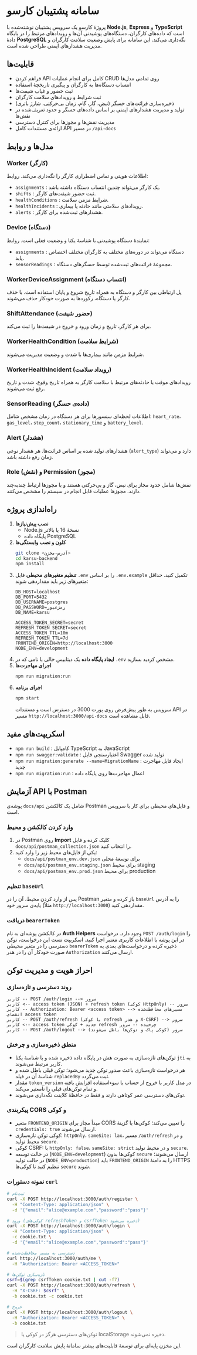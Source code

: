 # سامانه پشتیبان کارسو

پروژهٔ کارسو یک سرویس پشتیبان نوشته‌شده با **Node.js**, **Express** و **TypeScript** است که داده‌های کارگران، دستگاه‌های پوشیدنی آن‌ها و رویدادهای مرتبط را در پایگاه دادهٔ **PostgreSQL** نگه‌داری می‌کند. این سامانه برای پایش وضعیت سلامت کارگران و مدیریت هشدارهای ایمنی طراحی شده است.

## قابلیت‌ها
- فراهم کردن API کامل برای انجام عملیات CRUD روی تمامی مدل‌ها
- انتساب دستگاه‌ها به کارگران و پیگیری تاریخچهٔ استفاده
- ثبت حضور و غیاب شیفت‌ها
- ثبت شرایط و رویدادهای سلامت کارگران
- ذخیره‌سازی قرائت‌های حسگر (نبض، گاز، گام، زمان بی‌حرکتی، شارژ باتری)
- تولید و مدیریت هشدارهای ایمنی بر اساس داده‌های حسگر و حدود تعریف‌شده در نقش‌ها
- مدیریت نقش‌ها و مجوزها برای کنترل دسترسی
- ارائه‌ی مستندات کامل API در مسیر `/api-docs`

## مدل‌ها و روابط
### Worker (کارگر)
اطلاعات هویتی و تماس اضطراری کارگر را نگه‌داری می‌کند.
روابط:
- `assignments` : یک کارگر می‌تواند چندین انتساب دستگاه داشته باشد.
- `shifts` : ثبت حضور شیفت‌های کارگر.
- `healthConditions` : شرایط مزمن سلامت.
- `healthIncidents` : رویدادهای سلامتی مانند حادثه یا بیماری.
- `alerts` : هشدارهای ثبت‌شده برای کارگر.

### Device (دستگاه)
نمایندهٔ دستگاه پوشیدنی با شناسهٔ یکتا و وضعیت فعلی است.
روابط:
- `assignments` : دستگاه می‌تواند در دوره‌های مختلف به کارگران مختلف اختصاص یابد.
- `sensorReadings` : مجموعهٔ قرائت‌های ثبت‌شده توسط حسگرهای دستگاه.

### WorkerDeviceAssignment (انتساب دستگاه)
پل ارتباطی بین کارگر و دستگاه به همراه تاریخ شروع و پایان استفاده است. با حذف کارگر یا دستگاه، رکوردها به صورت خودکار حذف می‌شوند.

### ShiftAttendance (حضور شیفت)
برای هر کارگر، تاریخ و زمان ورود و خروج در شیفت‌ها را ثبت می‌کند.

### WorkerHealthCondition (شرایط سلامت)
شرایط مزمن مانند بیماری‌ها با شدت و وضعیت مدیریت می‌شوند.

### WorkerHealthIncident (رویداد سلامت)
رویدادهای موقت یا حادثه‌های مرتبط با سلامت کارگر به همراه تاریخ وقوع، شدت و تاریخ رفع ثبت می‌شوند.

### SensorReading (داده‌ی حسگر)
اطلاعات لحظه‌ای سنسورها برای هر دستگاه در زمان مشخص شامل: `heart_rate`، `gas_level`، `step_count`، `stationary_time` و `battery_level`.

### Alert (هشدار)
هشدارهای تولید شده بر اساس قرائت‌ها. هر هشدار نوعی (`alert_type`) دارد و می‌تواند زمان رفع داشته باشد.

### Role (نقش) و Permission (مجوز)
نقش‌ها شامل حدود مجاز برای نبض، گاز و بی‌حرکتی هستند و با مجوزها ارتباط چندبه‌چند دارند. مجوزها عملیات قابل انجام در سیستم را مشخص می‌کنند.

## راه‌اندازی پروژه
1. **نصب پیش‌نیازها**
   - Node.js نسخهٔ 16 یا بالاتر
   - پایگاه داده PostgreSQL
2. **کلون و نصب وابستگی‌ها**
   ```bash
   git clone <آدرس-مخزن>
   cd karsu-backend
   npm install
   ```
3. **تنظیم متغیرهای محیطی**
   فایل `.env` را بر اساس `.env.example` تکمیل کنید. حداقل متغیرهای زیر باید مقداردهی شوند:
   ```env
   DB_HOST=localhost
   DB_PORT=5432
   DB_USERNAME=postgres
   DB_PASSWORD=رمزعبور
   DB_NAME=karsu

   ACCESS_TOKEN_SECRET=secret
   REFRESH_TOKEN_SECRET=secret
   ACCESS_TOKEN_TTL=10m
   REFRESH_TOKEN_TTL=7d
   FRONTEND_ORIGIN=http://localhost:3000
   NODE_ENV=development
   ```
4. **ایجاد پایگاه داده**
   یک دیتابیس خالی با نامی که در `.env` مشخص کردید بسازید.
5. **اجرای مهاجرت‌ها**
   ```bash
   npm run migration:run
   ```
6. **اجرای برنامه**
   ```bash
   npm start
   ```
   سرویس به طور پیش‌فرض روی پورت 3000 در دسترس است و مستندات API در مسیر `http://localhost:3000/api-docs` قابل مشاهده است.

## اسکریپت‌های مفید
- `npm run build` : کامپایل TypeScript به JavaScript
- `npm run swagger:validate` : اعتبارسنجی فایل Swagger تولید شده
- `npm run migration:generate --name=MigrationName` : ایجاد فایل مهاجرت جدید
- `npm run migration:run` : اعمال مهاجرت‌ها روی پایگاه داده

## آزمایش API با Postman
پوشه‌ی `docs/api` شامل یک کالکشن Postman و فایل‌های محیطی برای کار با سرویس است.

### وارد کردن کالکشن و محیط
1. در Postman روی **Import** کلیک کرده و فایل `docs/api/postman_collection.json` را انتخاب کنید.
2. یکی از فایل‌های محیط زیر را وارد کنید:
   - `docs/api/postman_env.dev.json` برای توسعهٔ محلی
   - `docs/api/postman_env.staging.json` برای محیط staging
   - `docs/api/postman_env.prod.json` برای محیط production

### تنظیم `baseUrl`
پس از وارد کردن محیط، آن را در Postman باز کرده و متغیر `baseUrl` را به آدرس پایه‌ی سرور خود (مثلاً `http://localhost:3000`) مقداردهی کنید.

### دریافت `bearerToken`
در کالکشن پوشه‌ای به نام **Auth Helpers** وجود دارد. درخواست `POST /auth/login` را در این پوشه با اطلاعات کاربری معتبر اجرا کنید. اسکریپت تست این درخواست، توکن دسترسی را در متغیر محیطی `bearerToken` ذخیره کرده و درخواست‌های بعدی به صورت خودکار آن را در هدر `Authorization` ارسال می‌کنند.

## احراز هویت و مدیریت توکن

### روند دسترسی و تازه‌سازی

```
کاربر -- POST /auth/login --> سرور
کاربر <-- access token (JSON) + refresh token (کوکی HttpOnly) -- سرور
کاربر -- Authorization: Bearer <access token> --> مسیرهای محافظت‌شده
انقضای access token
کاربر -- POST /auth/refresh (با کوکی refresh و هدر X-CSRF) --> سرور
کاربر <-- access token جدید + کوکی refresh چرخیده -- سرور
کاربر -- POST /auth/logout --> سرور (کوکی پاک و توکن‌ها باطل می‌شوند)
```

### منطق ذخیره‌سازی و چرخش

- توکن‌های تازه‌سازی به صورت هش در پایگاه داده ذخیره شده و با شناسهٔ یکتا `jti` به کاربر مرتبط می‌شوند.
- هر درخواست تازه‌سازی باعث صدور توکن جدید می‌شود؛ توکن قبلی باطل شده و شناسهٔ آن در فیلد `replacedBy` ثبت می‌گردد.
- مقدار `token_version` در مدل کاربر با خروج از حساب یا سوءاستفاده افزایش یافته و تمام توکن‌های قبلی را نامعتبر می‌کند.
- توکن‌های دسترسی عمر کوتاهی دارند و فقط در حافظهٔ کلاینت نگه‌داری می‌شوند.

### پیکربندی CORS و کوکی

- متغیر `FRONTEND_ORIGIN` مبدأ مجاز برای CORS را تعیین می‌کند؛ کوکی‌ها با گزینهٔ `credentials: true` ارسال می‌شوند.
- کوکی توکن تازه‌سازی: `httpOnly`، `sameSite: lax`، مسیر `/auth/refresh` و در محیط تولید `secure`.
- کوکی CSRF: با `httpOnly: false`، `sameSite: strict` و در محیط تولید `secure`.
- در حالت توسعه (`NODE_ENV=development`) کوکی‌ها بدون `secure` ارسال می‌شوند؛ در حالت تولید (`NODE_ENV=production`) باید `FRONTEND_ORIGIN` را به دامنهٔ HTTPS تنظیم کنید تا کوکی‌ها `secure` شوند.

### نمونه دستورات `curl`

```bash
# ثبت‌نام
curl -X POST http://localhost:3000/auth/register \
  -H "Content-Type: application/json" \
  -d '{"email":"alice@example.com","password":"pass"}'

# ورود (کوکی‌های refreshToken و csrfToken ذخیره می‌شود)
curl -X POST http://localhost:3000/auth/login \
  -H "Content-Type: application/json" \
  -c cookie.txt \
  -d '{"email":"alice@example.com","password":"pass"}'

# دسترسی به مسیر محافظت‌شده
curl http://localhost:3000/auth/me \
  -H "Authorization: Bearer <ACCESS_TOKEN>"

# تازه‌سازی توکن‌ها
csrf=$(grep csrfToken cookie.txt | cut -f7)
curl -X POST http://localhost:3000/auth/refresh \
  -H "X-CSRF: $csrf" \
  -b cookie.txt -c cookie.txt

# خروج
curl -X POST http://localhost:3000/auth/logout \
  -H "Authorization: Bearer <ACCESS_TOKEN>" \
  -b cookie.txt
```

> توکن‌های دسترسی هرگز در کوکی یا localStorage ذخیره نمی‌شوند.

این مخزن پایه‌ای برای توسعهٔ قابلیت‌های بیشتر سامانهٔ پایش سلامت کارگران است.
